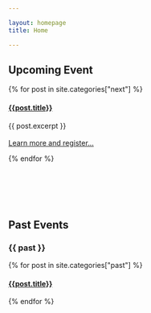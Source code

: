 ```yaml
---

layout: homepage
title: Home

---
```


## Upcoming Event

<a name="{{ next | slugize }}"></a>
{% for post in site.categories["next"] %}
  <article class="archive-item">
    <h4><a href="{{ site.baseurl }}{{ post.url }}">{{post.title}}</a></h4>
    {{ post.excerpt }}
  </article>
  
  <br />
  <a href="{{ site.baseurl }}{{ post.url }}">Learn more and register...</a>

{% endfor %}

<br /> 
<br /> 
<br /> 
<br /> 

## Past Events

<h3 class="category-head">{{ past }}</h3>
<a name="{{ past | slugize }}"></a>
{% for post in site.categories["past"] %}
  <article class="archive-item">
    <h4><a href="{{ site.baseurl }}{{ post.url }}">{{post.title}}</a></h4>
  </article>
{% endfor %}
